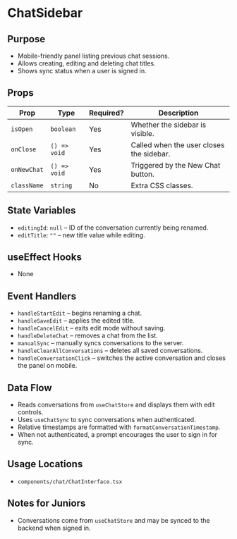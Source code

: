 # ChatSidebar

## Purpose
- Mobile-friendly panel listing previous chat sessions.
- Allows creating, editing and deleting chat titles.
- Shows sync status when a user is signed in.

## Props
| Prop | Type | Required? | Description |
| ---- | ---- | --------- | ----------- |
| `isOpen` | `boolean` | Yes | Whether the sidebar is visible. |
| `onClose` | `() => void` | Yes | Called when the user closes the sidebar. |
| `onNewChat` | `() => void` | Yes | Triggered by the New Chat button. |
| `className` | `string` | No | Extra CSS classes.

## State Variables
- `editingId`: `null` – ID of the conversation currently being renamed.
- `editTitle`: `""` – new title value while editing.

## useEffect Hooks
- None

## Event Handlers
- `handleStartEdit` – begins renaming a chat.
- `handleSaveEdit` – applies the edited title.
- `handleCancelEdit` – exits edit mode without saving.
- `handleDeleteChat` – removes a chat from the list.
- `manualSync` – manually syncs conversations to the server.
- `handleClearAllConversations` – deletes all saved conversations.
- `handleConversationClick` – switches the active conversation and closes the panel on mobile.

## Data Flow
- Reads conversations from `useChatStore` and displays them with edit controls.
- Uses `useChatSync` to sync conversations when authenticated.
- Relative timestamps are formatted with `formatConversationTimestamp`.
- When not authenticated, a prompt encourages the user to sign in for sync.

## Usage Locations
- `components/chat/ChatInterface.tsx`

## Notes for Juniors
- Conversations come from `useChatStore` and may be synced to the backend when signed in.
